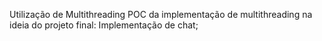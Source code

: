 Utilização de Multithreading
POC da implementação de multithreading na ideia do projeto final: Implementação de chat;
